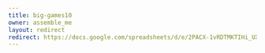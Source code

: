 ```yaml
---
title: big-games10
owner: assemble_me
layout: redirect
redirect: https://docs.google.com/spreadsheets/d/e/2PACX-1vRDTMKTIHi_UX_i9HG6Ivv6voaYwBgPzehyJV5NgNxPyt7FHqT2XOEs1tRaY71s2JIh0MFFGD1sCaCL/pubhtml?gid=1103070076
---
```

